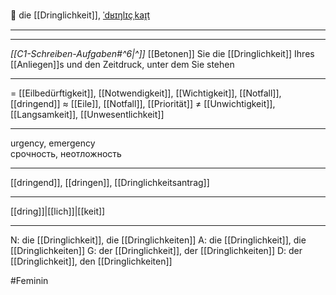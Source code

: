 🚨 die [[Dringlichkeit]], [ˈdʁɪŋlɪçˌkaɪ̯t](https://youglish.com/pronounce/Dringlichkeit/german)

---
---

*[[C1-Schreiben-Aufgaben#^6|^]]* [[Betonen]] Sie die [[Dringlichkeit]] Ihres [[Anliegen]]s und den Zeitdruck, unter dem Sie stehen

---
= [[Eilbedürftigkeit]], [[Notwendigkeit]], [[Wichtigkeit]], [[Notfall]], [[dringend]]
≈ [[Eile]], [[Notfall]], [[Priorität]]
≠ [[Unwichtigkeit]], [[Langsamkeit]], [[Unwesentlichkeit]]

---
urgency, emergency  
срочность, неотложность

---
[[dringend]], [[dringen]], [[Dringlichkeitsantrag]]

---
[[dring]]|[[lich]]|[[keit]]


---
N: die [[Dringlichkeit]], die [[Dringlichkeiten]]
A: die [[Dringlichkeit]], die [[Dringlichkeiten]]
G: der [[Dringlichkeit]], der [[Dringlichkeiten]]
D: der [[Dringlichkeit]], den [[Dringlichkeiten]]

#Feminin 